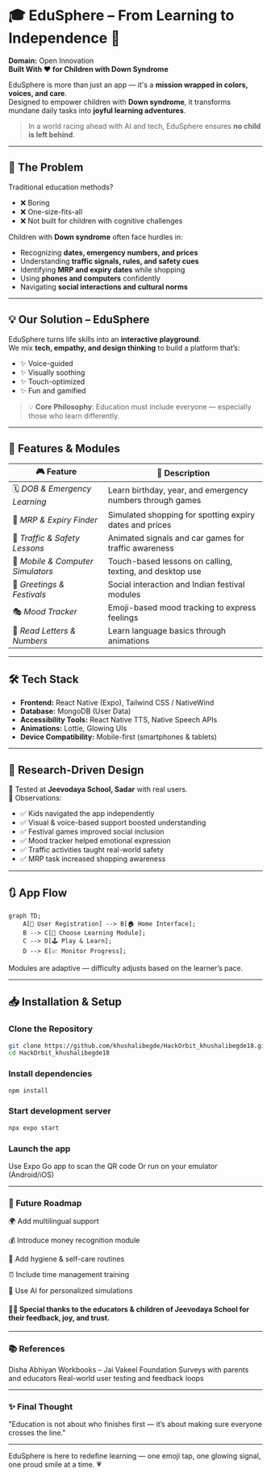 # 🎓 EduSphere – From Learning to Independence 🌈  
**Domain:** Open Innovation  
**Built With ❤️ for Children with Down Syndrome**  

EduSphere is more than just an app — it's a **mission wrapped in colors, voices, and care**.  
Designed to empower children with **Down syndrome**, it transforms mundane daily tasks into **joyful learning adventures**.  

> In a world racing ahead with AI and tech, EduSphere ensures **no child is left behind**.

---

## 🚨 The Problem  

Traditional education methods?  
* ❌ Boring  
* ❌ One-size-fits-all  
* ❌ Not built for children with cognitive challenges  

Children with **Down syndrome** often face hurdles in:  
* Recognizing **dates, emergency numbers, and prices**  
* Understanding **traffic signals, rules, and safety cues**  
* Identifying **MRP and expiry dates** while shopping  
* Using **phones and computers** confidently  
* Navigating **social interactions and cultural norms**  

---

## 💡 Our Solution – EduSphere  

EduSphere turns life skills into an **interactive playground**.  
We mix **tech, empathy, and design thinking** to build a platform that’s:  

* ✨ Voice-guided  
* ✨ Visually soothing  
* ✨ Touch-optimized  
* ✨ Fun and gamified  

> 💡 **Core Philosophy**: Education must include everyone — especially those who learn differently.

---

## 🌟 Features & Modules  

| 🎮 **Feature**                     | 💬 **Description** |
|----------------------------------|--------------------|
| 🗓️ *DOB & Emergency Learning*     | Learn birthday, year, and emergency numbers through games |
| 🛒 *MRP & Expiry Finder*          | Simulated shopping for spotting expiry dates and prices |
| 🚦 *Traffic & Safety Lessons*     | Animated signals and car games for traffic awareness |
| 📱 *Mobile & Computer Simulators* | Touch-based lessons on calling, texting, and desktop use |
| 💬 *Greetings & Festivals*        | Social interaction and Indian festival modules |
| 🎭 *Mood Tracker*                 | Emoji-based mood tracking to express feelings |
| 🔡 *Read Letters & Numbers*       | Learn language basics through animations |

---

## 🛠 Tech Stack  

* **Frontend:** React Native (Expo), Tailwind CSS / NativeWind  
* **Database:** MongoDB (User Data)  
* **Accessibility Tools:** React Native TTS, Native Speech APIs  
* **Animations:** Lottie, Glowing UIs  
* **Device Compatibility:** Mobile-first (smartphones & tablets)  

---

## 🧪 Research-Driven Design  

🧒 Tested at **Jeevodaya School, Sadar** with real users.  
👀 Observations:  
* ✅ Kids navigated the app independently  
* ✅ Visual & voice-based support boosted understanding  
* ✅ Festival games improved social inclusion  
* ✅ Mood tracker helped emotional expression  
* ✅ Traffic activities taught real-world safety  
* ✅ MRP task increased shopping awareness  

---

## 🔃 App Flow  

```mermaid
graph TD;
    A[👤 User Registration] --> B[🏠 Home Interface];
    B --> C[🎯 Choose Learning Module];
    C --> D[🕹️ Play & Learn];
    D --> E[📈 Monitor Progress];
```
Modules are adaptive — difficulty adjusts based on the learner’s pace.

---

## 📥 Installation & Setup

### Clone the Repository 
```bash 
git clone https://github.com/khushalibegde/HackOrbit_khushalibegde18.git
cd HackOrbit_khushalibegde18
```
### Install dependencies
```bash
npm install
```
### Start development server
```bash
npx expo start
```
### Launch the app
Use Expo Go app to scan the QR code
Or run on your emulator (Android/iOS)

---

### 🧭 Future Roadmap
🌍 Add multilingual support

💰 Introduce money recognition module

🧼 Add hygiene & self-care routines

⏰ Include time management training

🎯 Use AI for personalized simulations

#### 👩‍🏫 Special thanks to the educators & children of Jeevodaya School for their feedback, joy, and trust.

---

### 📚 References
Disha Abhiyan Workbooks – Jai Vakeel Foundation
Surveys with parents and educators
Real-world user testing and feedback loops

---

### ✨ Final Thought
"Education is not about who finishes first —
it’s about making sure everyone crosses the line."

---

EduSphere is here to redefine learning —
one emoji tap, one glowing signal, one proud smile at a time. 💗
